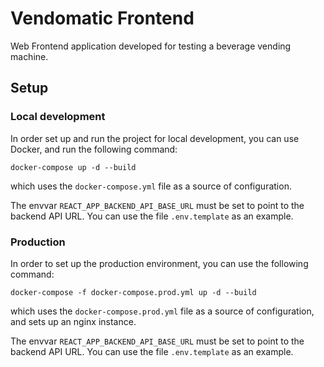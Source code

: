 # Vendomatic Frontend

Web Frontend application developed for testing a beverage vending machine.

## Setup

### Local development

In order set up and run the project for local development, you can use Docker, and run the following command:

`docker-compose up -d --build`

which uses the `docker-compose.yml` file as a source of configuration.

The envvar `REACT_APP_BACKEND_API_BASE_URL` must be set to point to the backend API URL. You can use the file
`.env.template` as an example.

### Production

In order to set up the production environment, you can use the following command:

`docker-compose -f docker-compose.prod.yml up -d --build`

which uses the `docker-compose.prod.yml` file as a source of configuration, and sets up an nginx instance.

The envvar `REACT_APP_BACKEND_API_BASE_URL` must be set to point to the backend API URL. You can use the file
`.env.template` as an example.
